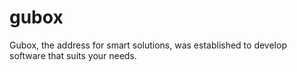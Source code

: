 # gubox
Gubox, the address for smart solutions, was established to develop software that suits your needs.
